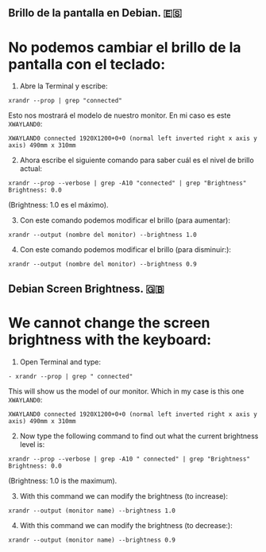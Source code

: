 ## Brillo de la pantalla en Debian.  🇪🇸

# No podemos cambiar el brillo de la pantalla con el teclado:

1. Abre la Terminal y escribe:
```
xrandr --prop | grep "connected"
```

Esto nos mostrará el modelo de nuestro monitor. En mi caso es este `XWAYLAND0`:

```
XWAYLAND0 connected 1920X1200+0+0 (normal left inverted right x axis y axis) 490mm x 310mm
```

2. Ahora escribe el siguiente comando para saber cuál es el nivel de brillo actual:

```
xrandr --prop --verbose | grep -A10 "connected" | grep "Brightness"
Brightness: 0.0
```
(Brightness: 1.0 es el máximo).

3. Con este comando podemos modificar el brillo (para aumentar):

```
xrandr --output (nombre del monitor) --brightness 1.0
```

4. Con este comando podemos modificar el brillo (para disminuir:):

```
xrandr --output (nombre del monitor) --brightness 0.9

```


## Debian Screen Brightness. 🇬🇧

# We cannot change the screen brightness with the keyboard:

1. Open Terminal and type:
```
- xrandr --prop | grep " connected"
```

This will show us the model of our monitor. Which in my case is this one `XWAYLAND0`:

```
XWAYLAND0 connected 1920X1200+0+0 (normal left inverted right x axis y axis) 490mm x 310mm
```

2. Now type the following command to find out what the current brightness level is:

```
xrandr --prop --verbose | grep -A10 " connected" | grep "Brightness"
Brightness: 0.0
```
(Brightness: 1.0 is the maximum).

3. With this command we can modify the brightness (to increase):

```
xrandr --output (monitor name) --brightness 1.0
```

4. With this command we can modify the brightness (to decrease:):

```
xrandr --output (monitor name) --brightness 0.9

```

